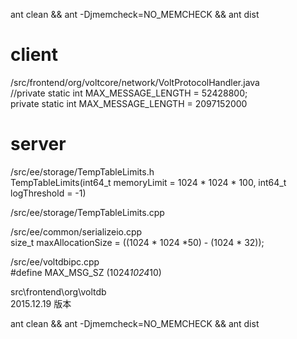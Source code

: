 ant clean && ant -Djmemcheck=NO_MEMCHECK && ant dist  

client
===
/src/frontend/org/voltcore/network/VoltProtocolHandler.java  
//private static int MAX_MESSAGE_LENGTH = 52428800;  
private static int MAX_MESSAGE_LENGTH = 2097152000

server
===
/src/ee/storage/TempTableLimits.h  
TempTableLimits(int64_t memoryLimit = 1024 * 1024 * 100, int64_t logThreshold = -1)  

/src/ee/storage/TempTableLimits.cpp  

/src/ee/common/serializeio.cpp  
size_t maxAllocationSize = ((1024 * 1024 *50) - (1024 * 32));

/src/ee/voltdbipc.cpp  
#define MAX_MSG_SZ (1024*1024*10)  

src\frontend\org\voltdb  
2015.12.19 版本

ant clean && ant -Djmemcheck=NO_MEMCHECK && ant dist


